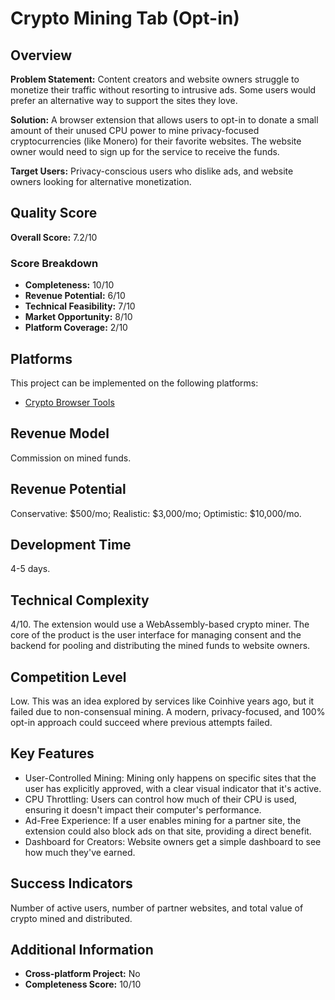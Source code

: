 # Crypto Mining Tab (Opt-in)

## Overview
**Problem Statement:** Content creators and website owners struggle to monetize their traffic without resorting to intrusive ads. Some users would prefer an alternative way to support the sites they love.

**Solution:** A browser extension that allows users to opt-in to donate a small amount of their unused CPU power to mine privacy-focused cryptocurrencies (like Monero) for their favorite websites. The website owner would need to sign up for the service to receive the funds.

**Target Users:** Privacy-conscious users who dislike ads, and website owners looking for alternative monetization.

## Quality Score
**Overall Score:** 7.2/10

### Score Breakdown
- **Completeness:** 10/10
- **Revenue Potential:** 6/10
- **Technical Feasibility:** 7/10
- **Market Opportunity:** 8/10
- **Platform Coverage:** 2/10

## Platforms
This project can be implemented on the following platforms:
- [Crypto Browser Tools](./platforms/crypto-browser-tools/)

## Revenue Model
Commission on mined funds.

## Revenue Potential
Conservative: $500/mo; Realistic: $3,000/mo; Optimistic: $10,000/mo.

## Development Time
4-5 days.

## Technical Complexity
4/10. The extension would use a WebAssembly-based crypto miner. The core of the product is the user interface for managing consent and the backend for pooling and distributing the mined funds to website owners.

## Competition Level
Low. This was an idea explored by services like Coinhive years ago, but it failed due to non-consensual mining. A modern, privacy-focused, and 100% opt-in approach could succeed where previous attempts failed.

## Key Features
- User-Controlled Mining: Mining only happens on specific sites that the user has explicitly approved, with a clear visual indicator that it's active.
- CPU Throttling: Users can control how much of their CPU is used, ensuring it doesn't impact their computer's performance.
- Ad-Free Experience: If a user enables mining for a partner site, the extension could also block ads on that site, providing a direct benefit.
- Dashboard for Creators: Website owners get a simple dashboard to see how much they've earned.

## Success Indicators
Number of active users, number of partner websites, and total value of crypto mined and distributed.

## Additional Information
- **Cross-platform Project:** No
- **Completeness Score:** 10/10
